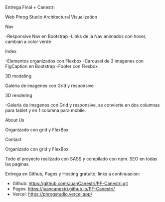Entrega Final + Canestri

Web Phrog Studio Architectural Visualization

Nav

-Responsive Nav en Bootstrap
-Links de la Nav animados con hover, cambian a color verde

Index

-Elementos organizados con Flexbox
-Carousel de 3 imagenes con FigCaption en Bootstrap
-Footer con Flexbox

3D modeling

Galeria de imagenes con Grid y responsive

3D rendering

-Galeria de imagenes con Grid y responsive, se convierte en dos columnas para tablet y en 1 columna para mobile.

About Us

Organizado con grid y FlexBox

Contact

Organizado con grid y FlexBox

Todo el proyecto realizado con SASS y compilado con npm.
SEO en todas las paginas.

Entrega en Github, Pages y Hosting gratuito, links a continuacion:
- Github: https://github.com/JuanCanestri/PF-Canestri.git
- Pages: https://juancanestri.github.io/PF-Canestri/
- Vercel: https://phrogstudio.vercel.app/

